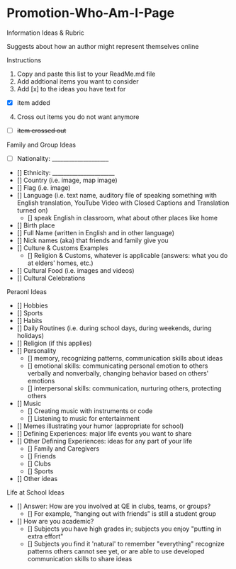 # Promotion-Who-Am-I-Page
Information Ideas &amp; Rubric

Suggests about how an author might represent themselves online

Instructions
1. Copy and paste this list to your ReadMe.md file 
2. Add addtional items you want to consider
3. Add [x] to the ideas you have text for
- [x] item added 
4. Cross out items you do not want anymore
- [ ] <del>item crossed out</del>

Family and Group Ideas
- [ ] Nationality: ____________________
- [] Ethnicity: ______________________
- [] Country (i.e. image, map image)
- [] Flag (i.e. image)
- [] Language (i.e. text name, auditory file of speaking something with English translation, YouTube Video with Closed Captions and Translation turned on)
  - [] speak English in classroom, what about other places like home
- [] Birth place
- [] Full Name (written in English and in other language)
- [] Nick names (aka) that friends and family give you
- [] Culture & Customs Examples
  - [] Religion & Customs, whatever is applicable (answers: what you do at elders' homes, etc.)
- [] Cultural Food (i.e. images and videos)
- [] Cultural Celebrations

Peraonl Ideas
- [] Hobbies
- [] Sports
- [] Habits
- [] Daily Routines (i.e. during school days, during weekends, during holidays)
- [] Religion (if this applies)
- [] Personality
  - [] memory, recognizing patterns, communication skills about ideas
  - [] emotional skills: communicating personal emotion to others verbally and nonverbally, changing behavior based on others' emotions
  - [] interpersonal skills: communication, nurturing others, protecting others
- [] Music
  - [] Creating music with instruments or code
  - [] Listening to music for entertainment
- [] Memes illustrating your humor (appropriate for school)
- [] Defining Experiences: major life events you want to share
- [] Other Defining Experiences: ideas for any part of your life
  - [] Family and Caregivers
  - [] Friends
  - [] Clubs
  - [] Sports
- [] Other ideas

Life at School Ideas
- [] Answer: How are you involved at QE in clubs, teams, or groups?
  - [] For example, “hanging out with friends” is still a student group
- [] How are you academic?
  - [] Subjects you have high grades in; subjects you enjoy "putting in extra effort"
  - [] Subjects you find it 'natural' to remember "everything" recognize patterns others cannot see yet, or are able to use developed communication skills to share ideas